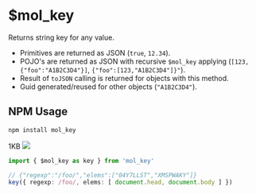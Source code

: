 # $mol_key

Returns string key for any value.

- Primitives are returned as JSON (`true`, `12.34`).
- POJO's are returned as JSON with recursive `$mol_key` applying (`[123,{"foo":"A1B2C3D4"}]`, `{"foo":[123,"A1B2C3D4"]}"`).
- Result of `toJSON` calling is returned for objects with this method.
- Guid generated/reused for other objects (`"A1B2C3D4"`).

## NPM Usage

```ts
npm install mol_key
```

1KB [![](https://badgen.net/bundlephobia/minzip/mol_key)](https://bundlephobia.com/package/mol_key)

```ts
import { $mol_key as key } from 'mol_key'

// {"regexp":"/foo/","elems":["04Y7LLST","XMSPWAKY"]}
key({ regexp: /foo/, elems: [ document.head, document.body ] })
```
